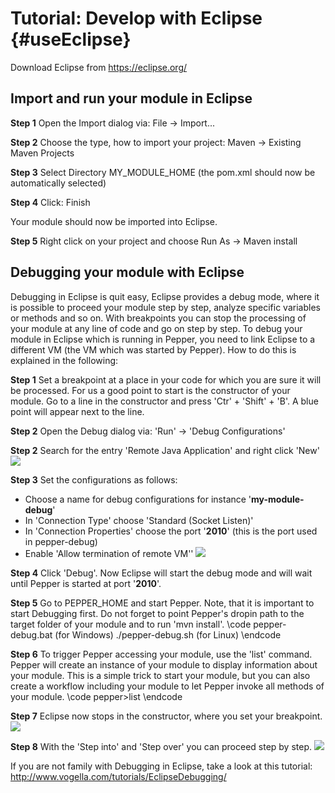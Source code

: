 # Tutorial: Develop with Eclipse {#useEclipse}

Download Eclipse from https://eclipse.org/

## Import and run your module in Eclipse

**Step 1** Open the Import dialog via: File -> Import... 

**Step 2** Choose the type, how to import your project: Maven -> Existing Maven Projects

**Step 3** Select Directory MY_MODULE_HOME (the pom.xml should now be automatically selected)

**Step 4** Click: Finish

Your module should now be imported into Eclipse.  

**Step 5** Right click on your project and choose Run As -> Maven install 

Debugging your module with Eclipse
---

Debugging in Eclipse is quit easy, Eclipse provides a debug mode, where it is possible to proceed your module step by step, analyze specific variables or methods and so on. With breakpoints you can stop the processing of your module at any line of code and go on step by step. To debug your module in Eclipse which is running in Pepper, you need to link Eclipse to a different VM (the VM which was started by Pepper).  How to do this is explained in the following: 

**Step 1** Set a breakpoint at a place in your code for which you are sure it will be processed. For us a good point to start is the constructor of your module. Go to a line in the constructor and press 'Ctr' + 'Shift' + 'B'. A blue point will appear next to the line.  

**Step 2** Open the Debug dialog via: 'Run' -> 'Debug Configurations'

**Step 2** Search for the entry 'Remote Java Application' and right click 'New' 
![](./moduleDevelopers/images/eclipse_debug_new.png)

**Step 3** Set the configurations as follows:

* Choose a name for debug configurations for instance '**my-module-debug**'
* In 'Connection Type' choose 'Standard (Socket Listen)'
* In 'Connection Properties' choose the port '**2010**' (this is the port used in pepper-debug)
* Enable 'Allow termination of remote VM''
![](./moduleDevelopers/images/eclipse_debug.png)

**Step 4** Click 'Debug'. Now Eclipse will start the debug mode and will wait until Pepper is started at port '**2010**'.

**Step 5** Go to PEPPER_HOME and start Pepper. Note, that it is important to start Debugging first. Do not forget to point Pepper's dropin path to the target folder of your module and to run 'mvn install'. 
\code
	pepper-debug.bat	  (for Windows)
	./pepper-debug.sh  	  (for Linux)
\endcode

**Step 6** To trigger Pepper accessing your module, use the 'list' command. Pepper will create an instance of your module to display information about your module. This is a simple trick to start your module, but you can also create a workflow including your module to let Pepper invoke all methods of your module. 
\code
	pepper>list
\endcode

**Step 7** Eclipse now stops in the constructor, where you set your breakpoint.
![](./moduleDevelopers/images/eclipse_debug_breakpoint.png)

**Step 8** With the 'Step into' and 'Step over' you can proceed step by step.
![](./moduleDevelopers/images/eclipse_debug_panel.png)

If you are not family with Debugging in Eclipse, take a look at this tutorial: http://www.vogella.com/tutorials/EclipseDebugging/
